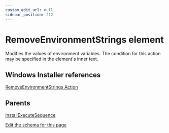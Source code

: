 ```yaml
---
custom_edit_url: null
sidebar_position: 212
---
```

# RemoveEnvironmentStrings element
Modifies the values of environment variables. The condition for this action may be specified in the element's inner text.

## Windows Installer references
[RemoveEnvironmentStrings Action](https://docs.microsoft.com/en-us/windows/win32/msi/removeenvironmentstrings-action)

## Parents
[InstallExecuteSequence](installexecutesequence.md)

[Edit the schema for this page](https://github.com/wixtoolset/web/blob/master/src/xsd4/wix.xsd)